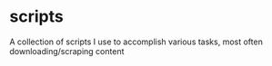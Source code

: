 # scripts
A collection of scripts I use to accomplish various tasks, most often downloading/scraping content
